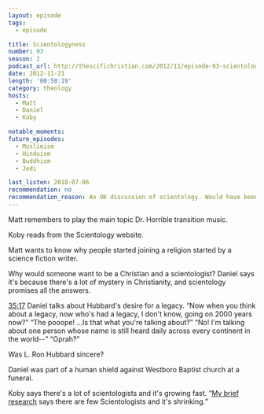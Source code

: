 ```yaml
---
layout: episode
tags:
  - episode

title: Scientologyness
number: 93
season: 2
podcast_url: http://thescifichristian.com/2012/11/episode-93-scientologyness/
date: 2012-11-21
length: '00:58:19'
category: theology
hosts:
  - Matt
  - Daniel
  - Koby

notable_moments:
future_episodes:
  - Muslimism
  - Hinduism
  - Buddhism
  - Jedi

last_listen: 2018-07-06
recommendation: no
recommendation_reason: An OK discussion of scientology. Would have been improved by Koby doing more research.
---
```

Matt remembers to play the main topic Dr. Horrible transition music.

Koby reads from the Scientology website. 

Matt wants to know why people started joining a religion started by a science fiction writer.

Why would someone want to be a Christian and a scientologist? Daniel says it's because there's a lot of mystery in Christianity, and scientology promises all the answers. 

<div class="quote">
  <a class="timestamp tag is-medium is-rounded is-primary" href="http://thescifichristian.com/2012/11/episode-93-scientologyness/#t=35:17">35:17</a>
  <span class="quote-context is-size-6">Daniel talks about Hubbard's desire for a legacy.</span>
  <q class="daniel">Now when you think about a legacy, now who's had a legacy, I don't know, going on 2000 years now?</q>
  <q class="matt">The pooope! ...Is that what you're talking about?</q>
  <q class="daniel">No! I'm talking about one person whose name is still heard daily across every continent in the world--</q>
  <q class="koby">Oprah?</q>
</div>

Was L. Ron Hubbard sincere? 

Daniel was part of a human shield against Westboro Baptist church at a funeral.

Koby says there's a lot of scientologists and it's growing fast. <q class="archivist inline"><a href="https://medium.com/how-many-scientologists-are-there-really/counting-scientology-7-best-estimates-7746dc6d59aa">My brief research</a> says there are few Scientologists and it's shrinking.</q> 